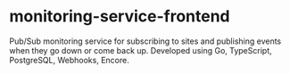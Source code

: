 # monitoring-service-frontend

Pub/Sub monitoring service for subscribing to sites and publishing events when they go down or come back up. Developed using Go, TypeScript, PostgreSQL, Webhooks, Encore.
